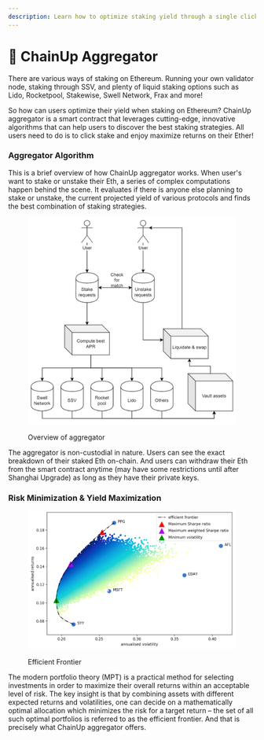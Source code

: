```yaml
---
description: Learn how to optimize staking yield through a single click
---
```


# 🍧 ChainUp Aggregator

There are various ways of staking on Ethereum. Running your own validator node, staking through SSV, and plenty of liquid staking options such as Lido, Rocketpool, Stakewise, Swell Network, Frax and more!

So how can users optimize their yield when staking on Ethereum? ChainUp aggregator is a smart contract that leverages cutting-edge, innovative algorithms that can help users to discover the best staking strategies. All users need to do is to click stake and enjoy maximize returns on their Ether!

### Aggregator Algorithm

This is a brief overview of how ChainUp aggregator works. When user's want to stake or unstake their Eth, a series of complex computations happen behind the scene. It evaluates if there is anyone else planning to stake or unstake, the current projected yield of various protocols and finds the best combination of staking strategies.

<figure><img src="../../.gitbook/assets/UML diagram (1).jpg" alt=""><figcaption><p>Overview of aggregator</p></figcaption></figure>

The aggregator is non-custodial in nature. Users can see the exact breakdown of their staked Eth on-chain. And users can withdraw their Eth from the smart contract anytime (may have some restrictions until after Shanghai Upgrade) as long as they have their private keys.&#x20;

### Risk Minimization & Yield Maximization

<figure><img src="../../.gitbook/assets/image (2).png" alt=""><figcaption><p>Efficient Frontier</p></figcaption></figure>

The modern portfolio theory (MPT) is a practical method for selecting investments in order to maximize their overall returns within an acceptable level of risk. The key insight is that by combining assets with different expected returns and volatilities, one can decide on a mathematically optimal allocation which minimizes the risk for a target return – the set of all such optimal portfolios is referred to as the efficient frontier. And that is precisely what ChainUp aggregator offers.
